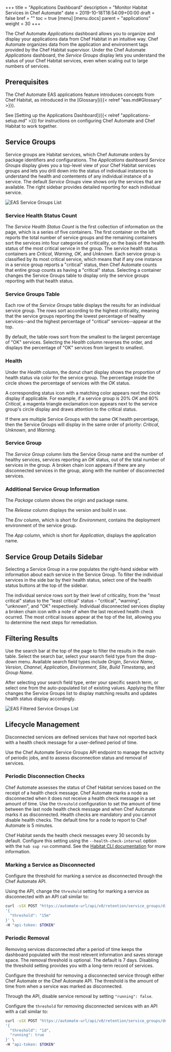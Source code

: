 +++
title = "Applications Dashboard"
description = "Monitor Habitat Services in Chef Automate"
date = 2019-10-18T18:54:09+00:00
draft = false
bref = ""
toc = true
[menu]
  [menu.docs]
    parent = "applications"
    weight = 30
+++

The Chef Automate *Applications* dashboard allows you to organize and display your applications data from Chef Habitat in an intuitive way.
Chef Automate organizes data from the application and environment tags provided by the Chef Habitat supervisor.
Under the Chef Automate *Applications* dashboard, the _Service Groups_ display lets you understand the status of your Chef Habitat services, even when scaling out to large numbers of services.

## Prerequisites

The Chef Automate EAS applications feature introduces concepts from Chef Habitat, as introduced in the [Glossary]({{< relref "eas.md#Glossary" >}}).

See [Setting up the Applications Dashboard]({{< relref "applications-setup.md" >}}) for instructions on configuring Chef Automate and Chef Habitat to work together.

## Service Groups

Service groups are Habitat services, which Chef Automate orders by package identifiers and configurations.
The *Applications* dashboard _Service Groups_ display gives you a top-level view of your Chef Habitat services groups and lets you drill down into the status of individual instances to understand the health and contentents of any individual instance of a service.
The default _Service Groups_ view shows only the services that are available.
The right sidebar provides detailed reporting for each individual service.

![EAS Service Groups List](/images/docs/eas-service-groups.png)

### Service Health Status Count

The _Service Health Status Count_ is the first collection of information on the page, which is a series of five containers.
The first container on the left reports the total number of service groups and the remaining containers sort the services into four categories of criticality, on the basis of the health status of the most critical service in the group.
The service health status containers are _Critical_, _Warning_, _OK_, and _Unknown_.
Each service group is classified by its most critical service, which means that if any one instance in a service group reports a "critical" status, then Chef Automate counts that entire group counts as having a "critical" status.
Selecting a container changes the Service Groups table to display only the service groups reporting with that health status.

### Service Groups Table

Each row of the _Service Groups_ table displays the results for an individual service group.
The rows sort according to the highest criticality, meaning that the service groups reporting the lowest percentage of healthy services--and the highest percentage of "critical" services--appear at the top.

By default, the table rows sort from the smallest to the largest percentage of "OK" services. 
Selecting the _Health_ column reverses the order, and displays the percentage of "OK" services from largest to smallest.

### Health

Under the _Health_ column, the donut chart display shows the proportion of health status via color for the service group. 
The percentage inside the circle shows the percentage of services with the _OK_ status.

A corresponding status icon with a matching color appears next the circle display if applicable. 
For example, if a service group is 20% _OK_ and 80% _Critical_, a magenta triangle exclamation icon appears next to the service group's circle display and draws attention to the critical status.

If there are multiple Service Groups with the same _OK_ health percentage, then the Service Groups will display in the same order of priority: _Critical_, _Unknown_, and _Warning_.

### Service Group

The _Service Group_ column lists the Service Group name and the number of healthy services, services reporting an _OK_ status, out of the total number of services in the group. 
A broken chain icon appears if there are any disconnected services in the group, along with the number of disconnected services.

### Additional Service Group Information

The _Package_ column shows the origin and package name.

The _Release_ column displays the version and build in use.

The _Env_ column, which is short for _Environment_, contains the deployment environment of the service group.

The _App_ column, which is short for _Application_, displays the application name.

## Service Group Details Sidebar

Selecting a Service Group in a row populates the right-hand sidebar with information about each service in the Service Group. 
To filter the individual services in the side bar by their health status, select one of the health status buttons at the top of the sidebar.

The individual service rows sort by their level of criticality, from the "most critical" status to the "least critical" status - "critical", "warning", "unknown", and "OK" respectively.
Individual disconnected services display a broken chain icon with a note of when the last received health check ocurred.
The most critical issues appear at the top of the list, allowing you to determine the next steps for remediation.

## Filtering Results

Use the search bar at the top of the page to filter the results in the main table. 
Select the search bar, select your search field type from the drop-down menu.
Available search field types include _Origin_, _Service Name_, _Version_, _Channel_, _Application_, _Environment_, _Site_, _Build Timestamp_, and _Group Name_.

After selecting your search field type, enter your specific search term, or select one from the auto-populated list of existing values. 
Applying the filter changes the Service Groups list to display matching results and updates health status display accordingly.

![EAS Filtered Service Groups List](/images/docs/eas-filtered-service-groups.png)

## Lifecycle Management

Disconnected services are defined services that have not reported back with a health check message for a user-defined period of time.

Use the Chef Automate Service Groups API endpoint to manage the activity of periodic jobs, and to assess disconnection status and removal of services.

### Periodic Disconnection Checks

Chef Automate assesses the status of Chef Habitat services based on the receipt of a health check message.
Chef Automate marks a node as disconnected when it does not receive a health check message in a set amount of time.
Use the `threshold` configuration to set the amount of time between the last node health check message and when Chef Automate marks it as disconnected.
Health checks are mandatory and you cannot disable health checks.
The default time for a node to report to Chef Automate is 5 minutes.

Chef Habitat sends the health check messages every 30 seconds by default. Configure this setting using the `--health-check-interval` option with the `hab sup run` command.
See the [Habitat CLI documentation](https://www.habitat.sh/docs/habitat-cli/#hab-sup-run) for more information.

### Marking a Service as Disconnected

Configure the threshold for marking a service as disconnected through the Chef Automate API.

Using the API, change the `threshold` setting for marking a service as disconnected with an API call similar to:

```bash
curl -sSX POST "https://automate-url/api/v0/retention/service_groups/disconnected_services/config" -d \
'{
  "threshold": "15m"
}' \
-H "api-token: $TOKEN"
```

### Periodic Removal

Removing services disconnected after a period of time keeps the dashboard populated with the most relevent information and saves storage space.
The removal threshold is optional. The default is 7 days. Disabling the threshold setting provides you with a long-term record of services.

Configure the threshold  for removing a disconnected service through either Chef Automate or the Chef Automate API. The threshold is the amount of time from when a service was marked as disconnected.

Through the API, disable service removal by setting `"running": false`.

Configure the `threshold` for removing disconnected services with an API with a call similar to:

```bash
curl -sSX POST "https://automate-url/api/v0/retention/service_groups/delete_disconnected_services/config" -d \
'{
  "threshold": "1d",
  "running": true
}' \
-H "api-token: $TOKEN"
```
